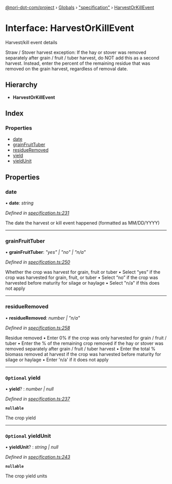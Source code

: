 [@nori-dot-com/project](../README.md) › [Globals](../globals.md) › ["specification"](../modules/_specification_.md) › [HarvestOrKillEvent](_specification_.harvestorkillevent.md)

# Interface: HarvestOrKillEvent

Harvest/kill event details

Straw / Stover harvest exception: If the hay or stover was removed
separately after grain / fruit / tuber harvest, do NOT add this as
a second harvest. Instead, enter the percent of the remaining residue
that was removed on the grain harvest, regardless of removal date.

## Hierarchy

* **HarvestOrKillEvent**

## Index

### Properties

* [date](_specification_.harvestorkillevent.md#date)
* [grainFruitTuber](_specification_.harvestorkillevent.md#grainfruittuber)
* [residueRemoved](_specification_.harvestorkillevent.md#residueremoved)
* [yield](_specification_.harvestorkillevent.md#optional-yield)
* [yieldUnit](_specification_.harvestorkillevent.md#optional-yieldunit)

## Properties

###  date

• **date**: *string*

*Defined in [specification.ts:231](https://github.com/nori-dot-eco/nori-dot-com/blob/376c30c/packages/project/src/specification.ts#L231)*

The date the harvest or kill event happened (formatted as MM/DD/YYYY)

___

###  grainFruitTuber

• **grainFruitTuber**: *"yes" | "no" | "n/a"*

*Defined in [specification.ts:250](https://github.com/nori-dot-eco/nori-dot-com/blob/376c30c/packages/project/src/specification.ts#L250)*

Whether the crop was harvest for grain, fruit or tuber
• Select “yes” if the crop was harvested for grain, fruit, or tuber
• Select “no” if the crop was harvested before maturity for silage or haylage
• Select "n/a" if this does not apply

___

###  residueRemoved

• **residueRemoved**: *number | "n/a"*

*Defined in [specification.ts:258](https://github.com/nori-dot-eco/nori-dot-com/blob/376c30c/packages/project/src/specification.ts#L258)*

Residue removed
• Enter 0% if the crop was only harvested for grain / fruit / tuber
• Enter the % of the remaining crop removed if the hay or stover was removed separately after grain / fruit / tuber harvest
• Enter the total % biomass removed at harvest if the crop was harvested before maturity for silage or haylage
• Enter 'n/a' if it does not apply

___

### `Optional` yield

• **yield**? : *number | null*

*Defined in [specification.ts:237](https://github.com/nori-dot-eco/nori-dot-com/blob/376c30c/packages/project/src/specification.ts#L237)*

**`nullable`** 

The crop yield

___

### `Optional` yieldUnit

• **yieldUnit**? : *string | null*

*Defined in [specification.ts:243](https://github.com/nori-dot-eco/nori-dot-com/blob/376c30c/packages/project/src/specification.ts#L243)*

**`nullable`** 

The crop yield units
